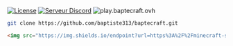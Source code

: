 [![License](https://img.shields.io/github/license/baptiste313/baptecraft)](https://www.apache.org/licenses/LICENSE-2.0)
[![Serveur Discord](https://shields.io/discord/823450591601885194)](https://discord.gg/tewEz75czN)
![play.baptecraft.ovh](https://img.shields.io/endpoint?url=https://minecraft-server-status-badge.vercel.app/api/server/play.baptecraft.ovh?port?25565)

```bash
git clone https://github.com/baptiste313/baptecraft.git
```
```html
<img src="https://img.shields.io/endpoint?url=https%3A%2F%2Fminecraft-server-status-badge.vercel.app%2Fapi%2Fserver%2Fplay.baptecraft.ovh%3Fport%3D25565" title="play.baptecraft.ovh" />
```
